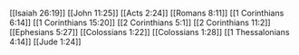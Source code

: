 [[Isaiah 26:19]]
[[John 11:25]]
[[Acts 2:24]]
[[Romans 8:11]]
[[1 Corinthians 6:14]]
[[1 Corinthians 15:20]]
[[2 Corinthians 5:1]]
[[2 Corinthians 11:2]]
[[Ephesians 5:27]]
[[Colossians 1:22]]
[[Colossians 1:28]]
[[1 Thessalonians 4:14]]
[[Jude 1:24]]
